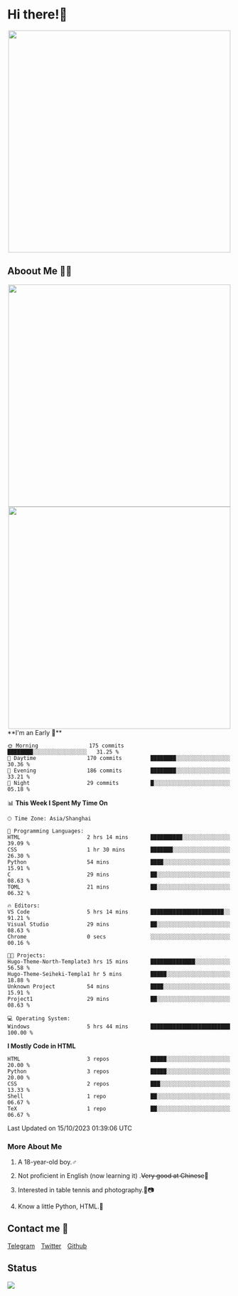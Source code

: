 # Hi there!🎉

<div align=center><img src="https://count.getloli.com/get/@Cicada000?theme=moebooru" width=500px></div>

## Aboout Me 👀💦

<div align=center>
<img src="https://github-readme-stats.vercel.app/api?username=Cicada000&show_icons=true&theme=tokyonight" width=500px>
<br>
<img src="https://github-readme-stats.vercel.app/api/top-langs/?username=Cicada000&show_icons=true&theme=tokyonight&layout=compact" width=500px>
</div>
<!--START_SECTION:waka-->
**I'm an Early 🐤** 

```text
🌞 Morning                175 commits         ████████░░░░░░░░░░░░░░░░░   31.25 % 
🌆 Daytime                170 commits         ████████░░░░░░░░░░░░░░░░░   30.36 % 
🌃 Evening                186 commits         ████████░░░░░░░░░░░░░░░░░   33.21 % 
🌙 Night                  29 commits          █░░░░░░░░░░░░░░░░░░░░░░░░   05.18 % 
```


📊 **This Week I Spent My Time On** 

```text
🕑︎ Time Zone: Asia/Shanghai

💬 Programming Languages: 
HTML                     2 hrs 14 mins       ██████████░░░░░░░░░░░░░░░   39.09 % 
CSS                      1 hr 30 mins        ███████░░░░░░░░░░░░░░░░░░   26.30 % 
Python                   54 mins             ████░░░░░░░░░░░░░░░░░░░░░   15.91 % 
C                        29 mins             ██░░░░░░░░░░░░░░░░░░░░░░░   08.63 % 
TOML                     21 mins             ██░░░░░░░░░░░░░░░░░░░░░░░   06.32 % 

🔥 Editors: 
VS Code                  5 hrs 14 mins       ███████████████████████░░   91.21 % 
Visual Studio            29 mins             ██░░░░░░░░░░░░░░░░░░░░░░░   08.63 % 
Chrome                   0 secs              ░░░░░░░░░░░░░░░░░░░░░░░░░   00.16 % 

🐱‍💻 Projects: 
Hugo-Theme-North-Template3 hrs 15 mins       ██████████████░░░░░░░░░░░   56.58 % 
Hugo-Theme-Seiheki-Templa1 hr 5 mins         █████░░░░░░░░░░░░░░░░░░░░   18.88 % 
Unknown Project          54 mins             ████░░░░░░░░░░░░░░░░░░░░░   15.91 % 
Project1                 29 mins             ██░░░░░░░░░░░░░░░░░░░░░░░   08.63 % 

💻 Operating System: 
Windows                  5 hrs 44 mins       █████████████████████████   100.00 % 
```

**I Mostly Code in HTML** 

```text
HTML                     3 repos             █████░░░░░░░░░░░░░░░░░░░░   20.00 % 
Python                   3 repos             █████░░░░░░░░░░░░░░░░░░░░   20.00 % 
CSS                      2 repos             ███░░░░░░░░░░░░░░░░░░░░░░   13.33 % 
Shell                    1 repo              ██░░░░░░░░░░░░░░░░░░░░░░░   06.67 % 
TeX                      1 repo              ██░░░░░░░░░░░░░░░░░░░░░░░   06.67 % 
```




 Last Updated on 15/10/2023 01:39:06 UTC
<!--END_SECTION:waka-->

### More About Me

1. A 18-year-old boy.♂

2. Not proficient in English (now learning it) .~~Very good at Chinese~~🤣

3. Interested in table tennis and photography.🏓📷

4. Know a little Python, HTML.🐍


## Contact me 💬

[Telegram](https://t.me/CicadaLYW)&emsp;[Twitter](https://twitter.com/Cicada0001)&emsp;[Github](https://github.com/Cicada000)

## Status
<img src="https://weather-icon.journeyad.repl.co/@hangzhou?v=1" align="left">







